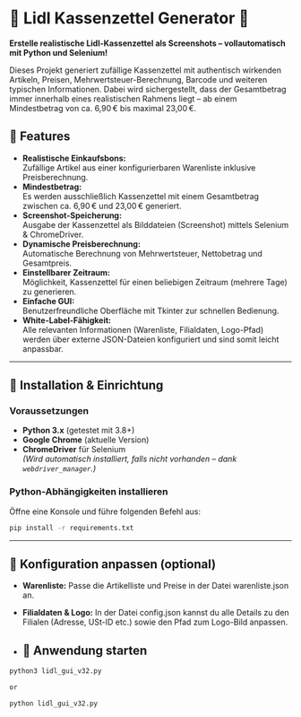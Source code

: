 # 🛒 Lidl Kassenzettel Generator 🧾

**Erstelle realistische Lidl-Kassenzettel als Screenshots – vollautomatisch mit Python und Selenium!**

Dieses Projekt generiert zufällige Kassenzettel mit authentisch wirkenden Artikeln, Preisen, Mehrwertsteuer-Berechnung, Barcode und weiteren typischen Informationen. Dabei wird sichergestellt, dass der Gesamtbetrag immer innerhalb eines realistischen Rahmens liegt – ab einem Mindestbetrag von ca. 6,90 € bis maximal 23,00 €.

## 🚀 Features

- **Realistische Einkaufsbons:**  
  Zufällige Artikel aus einer konfigurierbaren Warenliste inklusive Preisberechnung.
- **Mindestbetrag:**  
  Es werden ausschließlich Kassenzettel mit einem Gesamtbetrag zwischen ca. 6,90 € und 23,00 € generiert.
- **Screenshot-Speicherung:**  
  Ausgabe der Kassenzettel als Bilddateien (Screenshot) mittels Selenium & ChromeDriver.
- **Dynamische Preisberechnung:**  
  Automatische Berechnung von Mehrwertsteuer, Nettobetrag und Gesamtpreis.
- **Einstellbarer Zeitraum:**  
  Möglichkeit, Kassenzettel für einen beliebigen Zeitraum (mehrere Tage) zu generieren.
- **Einfache GUI:**  
  Benutzerfreundliche Oberfläche mit Tkinter zur schnellen Bedienung.
- **White-Label-Fähigkeit:**  
  Alle relevanten Informationen (Warenliste, Filialdaten, Logo-Pfad) werden über externe JSON-Dateien konfiguriert und sind somit leicht anpassbar.

---

## 🔧 Installation & Einrichtung

### Voraussetzungen
- **Python 3.x** (getestet mit 3.8+)
- **Google Chrome** (aktuelle Version)
- **ChromeDriver** für Selenium  
  *(Wird automatisch installiert, falls nicht vorhanden – dank `webdriver_manager`.)*

### Python-Abhängigkeiten installieren

Öffne eine Konsole und führe folgenden Befehl aus:

```bash
pip install -r requirements.txt
``` 

---

## 🔧 Konfiguration anpassen (optional)

- **Warenliste:** Passe die Artikelliste und Preise in der Datei warenliste.json an.
- **Filialdaten & Logo:** In der Datei config.json kannst du alle Details zu den Filialen (Adresse, USt-ID etc.) sowie den Pfad zum Logo-Bild anpassen.

- ## 🔧 Anwendung starten

```bash
python3 lidl_gui_v32.py

or

python lidl_gui_v32.py
``` 
